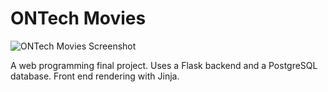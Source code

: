 # ONTech Movies

![ONTech Movies Screenshot](/ontechmovies.png)

A web programming final project. Uses a Flask backend and a PostgreSQL database.
Front end rendering with Jinja.
